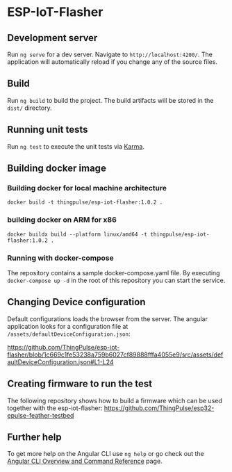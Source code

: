 # ESP-IoT-Flasher

## Development server

Run `ng serve` for a dev server. Navigate to `http://localhost:4200/`. The application will automatically reload if you change any of the source files.

## Build

Run `ng build` to build the project. The build artifacts will be stored in the `dist/` directory.

## Running unit tests

Run `ng test` to execute the unit tests via [Karma](https://karma-runner.github.io).

## Building docker image

### Building docker for local machine architecture

`docker build -t thingpulse/esp-iot-flasher:1.0.2 . `

### building docker on ARM for x86

`docker buildx build --platform linux/amd64 -t thingpulse/esp-iot-flasher:1.0.2 .`

### Running with docker-compose

The repository contains a sample docker-compose.yaml file. By executing
`docker-compose up -d`
in the root of this repository you can start the service.

## Changing Device configuration

Default configurations loads the browser from the server. The angular application looks for a configuration
file at `/assets/defaultDeviceConfiguration.json`: 

https://github.com/ThingPulse/esp-iot-flasher/blob/1c669c1fe53238a759b6027cf89888fffa4055e9/src/assets/defaultDeviceConfiguration.json#L1-L24

## Creating firmware to run the test

The following repository shows how to build a firmware which can be used together with the
esp-iot-flasher: https://github.com/ThingPulse/esp32-epulse-feather-testbed

## Further help

To get more help on the Angular CLI use `ng help` or go check out the [Angular CLI Overview and Command Reference](https://angular.io/cli) page.
